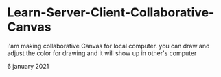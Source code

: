 # Learn-Server-Client-Collaborative-Canvas

i'am making collaborative Canvas for local computer. 
you can draw and adjust the color for drawing and it will show up in other's computer

6 january 2021
